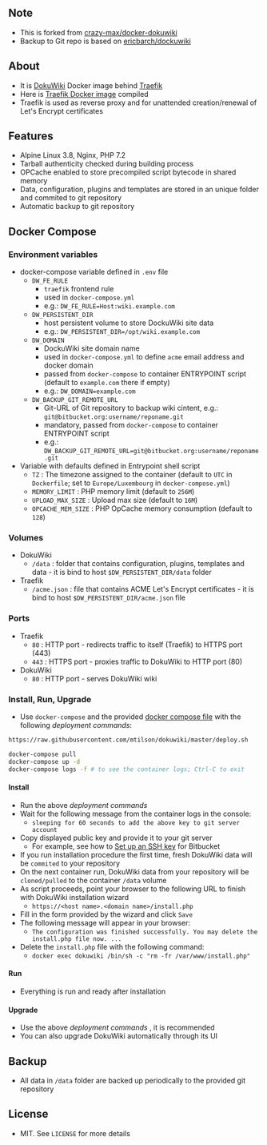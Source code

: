 ## Note

* This is forked from [crazy-max/docker-dokuwiki](https://github.com/crazy-max/docker-dokuwiki)
* Backup to Git repo is based on [ericbarch/dockuwiki](https://github.com/ericbarch/dockuwiki)

## About

* It is [DokuWiki](https://www.dokuwiki.org/dokuwiki) Docker image behind [Traefik](https://github.com/containous/traefik)
* Here is [Traefik Docker image](https://github.com/containous/traefik-library-image) compiled
* Traefik is used as reverse proxy and for unattended creation/renewal of Let's Encrypt certificates

## Features

* Alpine Linux 3.8, Nginx, PHP 7.2
* Tarball authenticity checked during building process
* OPCache enabled to store precompiled script bytecode in shared memory
* Data, configuration, plugins and templates are stored in an unique folder and commited to git repository
* Automatic backup to git repository

## Docker Compose

### Environment variables

* docker-compose variable defined in `.env` file 
    * `DW_FE_RULE`
        * `traefik` frontend rule
        * used in `docker-compose.yml`
        * e.g.: `DW_FE_RULE=Host:wiki.example.com`
    * `DW_PERSISTENT_DIR`
        * host persistent volume to store DockuWiki site data
        * e.g.: `DW_PERSISTENT_DIR=/opt/wiki.example.com`
    * `DW_DOMAIN`
        * DockuWiki site domain name
        * used in `docker-compose.yml` to define `acme` email address and docker domain
        * passed from `docker-compose` to container ENTRYPOINT script (default to `example.com` there if empty)
        * e.g.: `DW_DOMAIN=example.com`
    * `DW_BACKUP_GIT_REMOTE_URL`
        * Git-URL of Git repository to backup wiki cintent, e.g.: `git@bitbucket.org:username/reponame.git`
        * mandatory, passed from `docker-compose` to container ENTRYPOINT script
        * e.g.: `DW_BACKUP_GIT_REMOTE_URL=git@bitbucket.org:username/reponame.git`
* Variable with defaults defined in Entrypoint shell script
    * `TZ` : The timezone assigned to the container (default to `UTC` in `Dockerfile`; set to `Europe/Luxembourg` in `docker-compose.yml`)
    * `MEMORY_LIMIT` : PHP memory limit (default to `256M`)
    * `UPLOAD_MAX_SIZE` : Upload max size (default to `16M`)
    * `OPCACHE_MEM_SIZE` : PHP OpCache memory consumption (default to `128`)

### Volumes

* DokuWiki
    * `/data` : folder that contains configuration, plugins, templates and data - it is bind to host `$DW_PERSISTENT_DIR/data` folder
* Traefik
    * `/acme.json` : file that contains ACME Let's Encrypt certificates - it is bind to host `$DW_PERSISTENT_DIR/acme.json` file

### Ports

* Traefik
    * `80` : HTTP port - redirects traffic to itself (Traefik) to HTTPS port (443)
    * `443` : HTTPS port - proxies traffic to DokuWiki to HTTP port (80)
* DokuWiki
    * `80` : HTTP port - serves DokuWiki wiki

### Install, Run, Upgrade

* Use `docker-compose` and the provided [docker compose file](docker-compose.yml) with the following _deployment commands_:

```bash
https://raw.githubusercontent.com/mtilson/dokuwiki/master/deploy.sh

docker-compose pull
docker-compose up -d
docker-compose logs -f # to see the container logs; Ctrl-C to exit
```

#### Install

* Run the above _deployment commands_
* Wait for the following message from the container logs in the console:
    * `sleeping for 60 seconds to add the above key to git server account`
* Copy displayed public key and provide it to your git server
    * For example, see how to [Set up an SSH key](https://confluence.atlassian.com/bitbucket/set-up-an-ssh-key-728138079.html) for Bitbucket
* If you run installation procedure the first time, fresh DokuWiki data will be `commited` to your repository
* On the next container run, DokuWiki data from your repository will be `cloned/pulled` to the container `/data` volume
* As script proceeds, point your browser to the following URL to finish with DokuWiki installation wizard
    * `https://<host name>.<domain name>/install.php`
* Fill in the form provided by the wizard and click `Save`
* The following message will appear in your browser:
    * `The configuration was finished successfully. You may delete the install.php file now. ... `
* Delete the `install.php` file with the following command:
    * `docker exec dokuwiki /bin/sh -c "rm -fr /var/www/install.php"`

#### Run

* Everything is run and ready after installation

#### Upgrade

* Use the above _deployment commands_ , it is recommended
* You can also upgrade DokuWiki automatically through its UI

## Backup

* All data in `/data` folder are backed up periodically to the provided git repository

## License

* MIT. See `LICENSE` for more details
